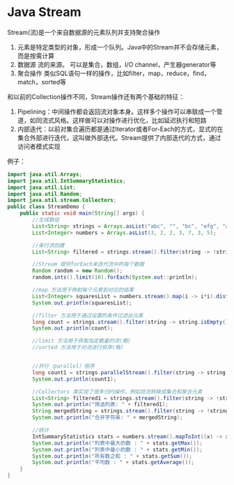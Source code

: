# Java Stream

Stream(流)是一个来自数据源的元素队列并支持聚合操作

1. 元素是特定类型的对象，形成一个队列。Java中的Stream并不会存储元素，而是按需计算
2. 数据源 流的来源。 可以是集合，数组，I/O channel，产生器generator等
3. 聚合操作 类似SQL语句一样的操作，比如filter，map，reduce，find，match，sorted等



和以前的Collection操作不同，Stream操作还有两个基础的特征：

1. Pipelining：中间操作都会返回流对象本身。这样多个操作可以串联成一个管道，如同流式风格。这样做可以对操作进行优化，比如延迟执行和短路
2. 内部迭代：以前对集合遍历都是通过Iterator或者For-Each的方式，显式的在集合外部进行迭代，这叫做外部迭代。Stream提供了内部迭代的方式，通过访问者模式实现



例子：

```java
import java.util.Arrays;
import java.util.IntSummaryStatistics;
import java.util.List;
import java.util.Random;
import java.util.stream.Collectors;
public class StreamDemo {
    public static void main(String[] args) {
    	//生成数组
        List<String> strings = Arrays.asList("abc", "", "bc", "efg", "abcd","", "jkl");
        List<Integer> numbers = Arrays.asList(3, 2, 2, 3, 7, 3, 5);

        //串行流创建
        List<String> filtered = strings.stream().filter(string -> !string.isEmpty()).collect(Collectors.toList());

        //Stream 提供forEach来迭代流中的每个数据
        Random random = new Random();
        random.ints().limit(10).forEach(System.out::println);

        //map 方法用于映射每个元素到对应的结果
        List<Integer> squaresList = numbers.stream().map(i -> i*i).distinct().collect(Collectors.toList());
        System.out.println(squaresList);

        //filter 方法用于通过设置的条件过滤出元素
        long count = strings.stream().filter(string -> string.isEmpty()).count();
        System.out.println(count);

        //limit 方法用于获取指定数量的流(略)
        //sorted 方法用于对流进行排序(略)


        //并行（parallel）程序
        long count1 = strings.parallelStream().filter(string -> string.isEmpty()).count();
        System.out.println(count1);

        //Collectors 类实现了很多归约操作，例如将流转换成集合和聚合元素
        List<String> filtered1 = strings.stream().filter(string -> !string.isEmpty()).collect(Collectors.toList());
        System.out.println("筛选列表: " + filtered1);
        String mergedString = strings.stream().filter(string -> !string.isEmpty()).collect(Collectors.joining(", "));
        System.out.println("合并字符串: " + mergedString);

        //统计
        IntSummaryStatistics stats = numbers.stream().mapToInt((x) -> x).summaryStatistics();
        System.out.println("列表中最大的数 : " + stats.getMax());
        System.out.println("列表中最小的数 : " + stats.getMin());
        System.out.println("所有数之和 : " + stats.getSum());
        System.out.println("平均数 : " + stats.getAverage());
    }
}
```